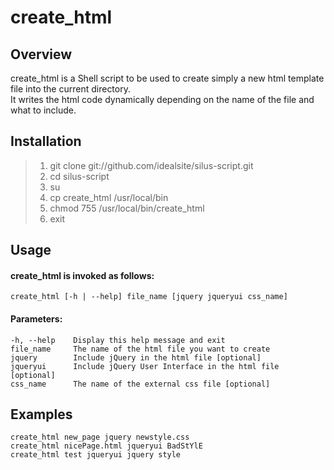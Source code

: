 # create_html

## Overview
create_html is a Shell script to be used to create simply a new html template file into the current directory.  
It writes the html code dynamically depending on the name of the file and what to include.

## Installation
> 1. git clone git://github.com/idealsite/silus-script.git
> 2. cd silus-script
> 3. su
> 4. cp create_html /usr/local/bin
> 5. chmod 755 /usr/local/bin/create_html
> 6. exit

## Usage
#### create_html is invoked as follows:  
    create_html [-h | --help] file_name [jquery jqueryui css_name]  
#### Parameters:  
    -h, --help    Display this help message and exit  
    file_name     The name of the html file you want to create
    jquery        Include jQuery in the html file [optional]
    jqueryui      Include jQuery User Interface in the html file [optional]
    css_name      The name of the external css file [optional]

## Examples
    create_html new_page jquery newstyle.css
    create_html nicePage.html jqueryui BadStYlE
    create_html test jqueryui jquery style
